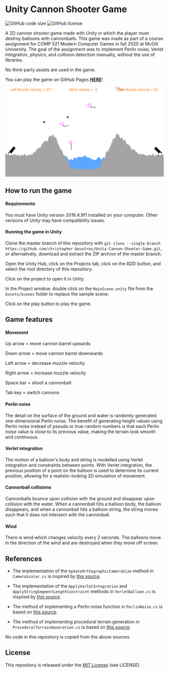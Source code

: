 # Unity Cannon Shooter Game
![GitHub code size](https://img.shields.io/github/languages/code-size/christopher-boustros/Unity-Cannon-Shooter-Game "Code size")
![GitHub license](https://img.shields.io/github/license/christopher-boustros/Unity-Cannon-Shooter-Game "License")

A 2D cannon shooter game made with Unity in which the player must destroy balloons with cannonballs. This game was made as part of a course assignment for COMP 521 Modern Computer Games in fall 2020 at McGill University. The goal of the assignment was to implement Perlin noise, Verlet integration, physics, and collision detection manually, without the use of libraries.

No third-party assets are used in the game.

You can play the game on GitHub Pages [**HERE**](https://christopher-boustros.github.io/Unity-Cannon-Shooter-Game/)!

![Alt text](/Game_Screenshot.png?raw=true "Game Screenshot")

## How to run the game

#### Requirements

You must have Unity version 2019.4.9f1 installed on your computer. Other versions of Unity may have compatibility issues.

#### Running the game in Unity

Clone the master branch of this repository with `git clone --single-branch https://github.com/christopher-boustros/Unity-Cannon-Shooter-Game.git`, or alternatively, download and extract the ZIP archive of the master branch. 

Open the Unity Hub, click on the Projects tab, click on the ADD button, and select the root directory of this repository.

Click on the project to open it in Unity.

In the Project window, double click on the `MainScene.unity` file from the `Assets/Scenes` folder to replace the sample scene.

Click on the play button to play the game.

## Game features

#### Movement
Up arrow = move cannon barrel upwards

Down arrow = move cannon barrel downwards

Left arrow = decrease muzzle velocity

Right arrow = increase muzzle velocity

Space bar = shoot a cannonball

Tab key = switch cannons

#### Perlin noise
The detail on the surface of the ground and water is randomly generated one-dimensional Perlin noise. The benefit of generating height values using Perlin noise instead of pseudo or true-random numbers is that each Perlin noise value is close to its previous value, making the terrain look smooth and continuous. 

#### Verlet integration
The motion of a balloon's body and string is modelled using Verlet integration and constraints between points. With Verlet integration, the previous position of a point on the balloon is used to determine its current position, allowing for a realistic-looking 2D simulation of movement.

#### Cannonball collisions
Cannonballs bounce upon collision with the ground and disappear upon collision with the water. When a cannonball hits a balloon body, the balloon disappears, and when a cannonball hits a balloon string, the string moves such that it does not intersect with the cannonball.

#### Wind
There is wind which changes velocity every 2 seconds. The balloons move in the direction of the wind and are destroyed when they move off screen.

## References

- The implementation of the `UpdateOrthographicCameraSize` method in `CameraScaler.cs` is inspired by [this source](https://pressstart.vip/tutorials/2018/06/14/37/understanding-orthographic-size.html).

- The implementation of the `ApplyVerletIntegration` and `ApplyStringSegmentLengthConstraint` methods in `VerletBalloon.cs` is inspired by [this source](https://www.youtube.com/watch?v=FcnvwtyxLds&ab_channel=YangHoDoo).

- The method of implementing a Perlin noise function in `PerlinNoise.cs` is based on [this source](https://www.cs.umd.edu/class/spring2018/cmsc425/Lects/lect12-1d-perlin.pdf).

- The method of implementing procedural terrain generation in `ProceduralTerrainGeneration.cs` is based on [this source](https://www.youtube.com/watch?v=-5OS1s-NWRw&ab_channel=ChronoABI).

No code in this repository is copied from the above sources.

## License

This repository is released under the [MIT License](https://opensource.org/licenses/MIT) (see LICENSE).
